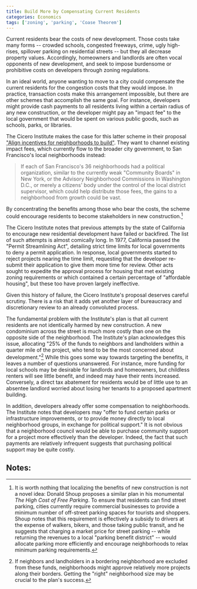 ```yaml
---
title: Build More by Compensating Current Residents
categories: Economics
tags: ['zoning', 'parking', 'Coase Theorem']
---
```


Current residents bear the costs of new development. Those costs take many forms -- crowded schools, congested freeways, crime, ugly high-rises, spillover parking on residential streets -- but they all decrease property values. Accordingly, homeowners and landlords are often vocal opponents of new development, and seek to impose burdensome or prohibitive costs on developers through zoning regulations.

In an ideal world, anyone wanting to move to a city could compensate the current residents for the congestion costs that they would impose. In practice, transaction costs make this arrangement impossible, but there are other schemes that accomplish the same goal. For instance, developers might provide cash payments to all residents living within a certain radius of any new construction, or the developer might pay an "impact fee" to the local government that would be spent on various public goods, such as schools, parks, or libraries.

The Cicero Institute makes the case for this latter scheme in their proposal ["Align incentives for neighborhoods to build"](https://www.housingforcalifornia.org/proposals/incentives). They want to channel existing impact fees, which currently flow to the broader city government, to San Francisco's local neighborhoods instead:

> If each of San Francisco's 36 neighborhoods had a political organization, similar to
> the currently weak "Community Boards" in New York, or the Advisory Neighborhood 
> Commissions in Washington D.C., or merely a citizens' body under the control of the
> local district supervisor, which could help distribute those fees, the gains to a
> neighborhood from growth could be vast.

By concentrating the benefits among those who bear the costs, the scheme could encourage residents to become stakeholders in new construction.[^1]

The Cicero Institute notes that previous attempts by the state of California to encourage new residential development have failed or backfired. The list of such attempts is almost comically long. In 1977, California passed the "Permit Streamlining Act", detailing strict time limits for local governments to deny a permit application. In response, local governments started to reject projects nearing the time limit, requesting that the developer re-submit their application to give them more time for review. Other acts sought to expedite the approval process for housing that met existing zoning requirements or which contained a certain percentage of "affordable housing", but these too have proven largely ineffective.

Given this history of failure, the Cicero Institute's proposal deserves careful scrutiny. There is a risk that it adds yet another layer of bureaucracy and discretionary review to an already convoluted process.

The fundamental problem with the Institute's plan is that all current residents are not identically harmed by new construction. A new condominium across the street is much more costly than one on the opposite side of the neighborhood. The Institute's plan acknowledges this issue, allocating "25% of the funds to neighbors and landholders within a quarter mile of the project, who tend to be the most concerned about development."[^2] While this goes some way towards targeting the benefits, it leaves a number of questions unanswered. For instance, more funding for local schools may be desirable for landlords and homeowners, but childless renters will see little benefit, and indeed may have their rents increased. Conversely, a direct tax abatement for residents would be of little use to an absentee landlord worried about losing her tenants to a proposed apartment building. 

In addition, developers already offer some compensation to neighborhoods. The Institute notes that developers may "offer to fund certain parks or infrastructure improvements, or to provide money directly to local neighborhood groups, in exchange for political support." It is not obvious that a neighborhood council would be able to purchase community support for a project more effectively than the developer. Indeed, the fact that such payments are relatively infrequent suggests that purchasing political support may be quite costly.

## Notes:
[^1]: It is worth nothing that localizing the benefits of new construction is not a novel idea: Donald Shoup proposes a similar plan in his monumental *The High Cost of Free Parking*. To ensure that residents can find street parking, cities currently require commercial businesses to provide a minimum number of off-street parking spaces for tourists and shoppers. Shoup notes that this requirement is effectively a subsidy to drivers at the expense of walkers, bikers, and those taking public transit, and he suggests that charging a market price for street parking -- while returning the revenues to a local "parking benefit district" -- would allocate parking more efficiently and encourage neighborhoods to relax minimum parking requirements.
[^2]: If neighbors and landholders in a bordering neighborhood are excluded from these funds, neighborhoods might approve relatively more projects along their borders. Getting the "right" neighborhood size may be crucial to the plan's success.



